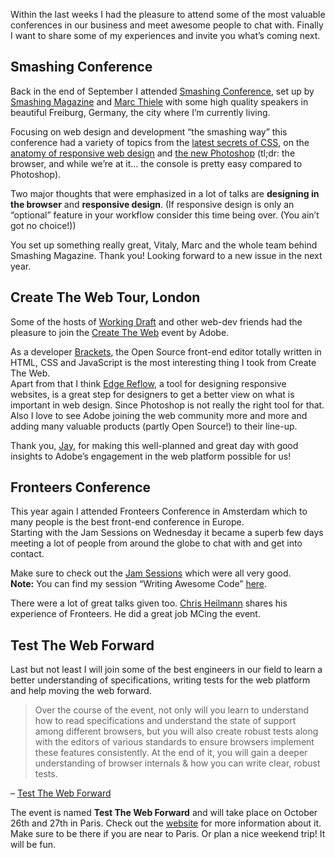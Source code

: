 
Within the last weeks I had the pleasure to attend some of the most valuable conferences in our business and meet awesome people to chat with. Finally I want to share some of my experiences and invite you what’s coming next.</p>

## Smashing Conference

Back in the end of September I attended <a href="http://smashingconf.com/">Smashing Conference</a>, set up by <a href="http://www.smashingmagazine.com/">Smashing Magazine</a> and <a href="http://www.marcthiele.com/">Marc Thiele</a> with some high quality speakers in beautiful Freiburg, Germany, the city where I’m currently living.</p>

Focusing on web design and development <q>the smashing way</q> this conference had a variety of topics from the <a href="http://lea.verou.me/more-css-secrets/#intro">latest secrets of CSS</a>, on the <a href="http://bradfrostweb.com/blog/mobile/beyond-media-queries-anatomy-of-an-adaptive-web-design/">anatomy of responsive web design</a> and <a href="https://speakerdeck.com/u/stephenhay/p/style-guides-are-the-new-photoshop-smashing-conference-2012">the new Photoshop</a> (tl;dr: the browser, and while we’re at it… the console is pretty easy compared to Photoshop).</p>

Two major thoughts that were emphasized in a lot of talks are <strong>designing in the browser</strong> and <strong>responsive  design</strong>. (If responsive design is only an “optional” feature in your workflow consider this time being over. (You ain’t got no choice!))</p>

You set up something really great, Vitaly, Marc and the whole team behind Smashing Magazine. Thank you! Looking forward to a new issue in the next year.</p>

## Create The Web Tour, London

Some of the hosts of <a href="http://workingdraft.de/">Working Draft</a> and other web-dev friends had the pleasure to join the <a href="http://html.adobe.com/events/">Create The Web</a> event by Adobe.</p>

As a developer <a href="http://brackets.io/">Brackets</a>, the Open Source front-end editor totally written in HTML, CSS and JavaScript is the most interesting thing I took from Create The Web.<br>
Apart from that I think <a href="http://html.adobe.com/edge/reflow/">Edge Reflow</a>, a tool for designing responsive websites, is a great step for designers to get a better view on what is important in web design. Since Photoshop is not really the right tool for that.<br>
Also I love to see Adobe joining the web community more and more and adding many valuable products (partly Open Source!) to their line-up.</p>

Thank you, <a href="http://klick-ass.com/">Jay</a>, for making this well-planned and great day with good insights to Adobe’s engagement in the web platform possible for us!</p>

## Fronteers Conference

This year again I attended Fronteers Conference in Amsterdam which to many people is the best front-end conference in Europe.<br>
Starting with the Jam Sessions on Wednesday it became a superb few days meeting a lot of people from around the globe to chat with and get into contact.</p>

Make sure to check out the <a href="http://lanyrd.com/2012/fronteersjam/coverage/">Jam Sessions</a> which were all very good.<br>
<strong>Note:</strong> You can find my session “Writing Awesome Code” <a href="http://slides.drublic.de/awesome-code/">here</a>.</p>

There were a lot of great talks given too. <a href="http://twitter.com/codepo8">Chris Heilmann</a> shares his experience of Fronteers. He did a great job MCing the event.</p>

## Test The Web Forward

Last but not least I will join some of the best engineers in our field to learn a better understanding of specifications, writing tests for the web platform and help moving the web forward.</p>
<blockquote>
Over the course of the event, not only will you learn to understand how to read specifications and understand the state of support among different browsers, but you will also create robust tests along with the editors of various standards to ensure browsers implement these features consistently. At the end of it, you will gain a deeper understanding of browser internals &amp; how you can write clear, robust tests.</p></blockquote>

– <a href="http://testthewebforward.org/paris-2012.html">Test The Web Forward</a></p>

The event is named <strong>Test The Web Forward</strong> and will take place on October 26th and 27th in Paris. Check out the <a href="http://testthewebforward.org/paris-2012.html">website</a> for more information about it. Make sure to be there if you are near to Paris. Or plan a nice weekend trip! It will be fun.</p>


